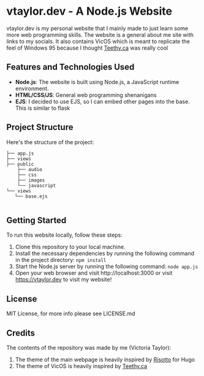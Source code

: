 # vtaylor.dev - A Node.js Website

vtaylor.dev is my personal website that I mainly made to just learn 
some more web programming skills. The website is a general about me 
site with links to my socials. It also contains VicOS which is meant to 
replicate the feel of Windows 95 because I thought [Teethy.ca](https://teethy.ca) 
was really cool

## Features and Technologies Used

- **Node.js**: The website is built using Node.js, a JavaScript runtime environment.
- **HTML/CSS/JS**: General web programming shenanigans
- **EJS**: I decided to use EJS, so I can embed other pages into the base. This is similar to flask

[//]: # (## Project Goals)

[//]: # ()
[//]: # (The primary goal of vtaylor.dev is to establish my online website that will contain blog posts, and my portfolio. By utilizing Node.js and Bulma, I aim to create an engaging and user-friendly website that highlights my skills, projects, and achievements.)

## Project Structure

Here's the structure of the project:
```
├── app.js         
├── views               
├── public
    ├── audio              
    ├── css                  
    ├── images                    
    └── javascript                                  
└── views
   └── base.ejs


```


## Getting Started

To run this website locally, follow these steps:

1. Clone this repository to your local machine.
2. Install the necessary dependencies by running the following command in the project directory:
```npm install```
3. Start the Node.js server by running the following command:
```node app.js```
4. Open your web browser and visit http://localhost:3000 or visit https://vtaylor.dev to visit my website!

## License
MIT License, for more info please see LICENSE.md

## Credits

The contents of the repository was made by me (Victoria Taylor): 
1. The theme of the main webpage is heavily inspired by [Risotto](https://github.com/joeroe/risotto) for Hugo 
2. The theme of VicOS is heavily inspired by [Teethy.ca](https://teethy.ca)